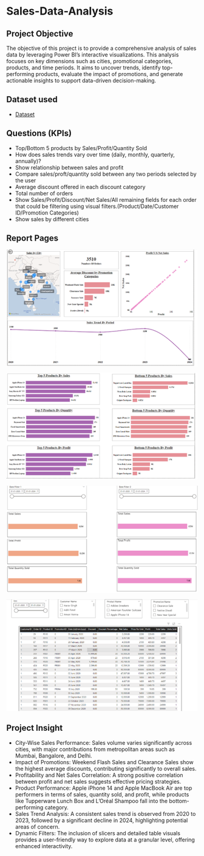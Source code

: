 # Sales-Data-Analysis
## Project Objective
The objective of this project is to provide a comprehensive analysis of sales data by leveraging Power BI’s interactive visualizations. This analysis focuses on key dimensions such as cities, promotional categories, products, and time periods. It aims to uncover trends, identify top-performing products, evaluate the impact of promotions, and generate actionable insights to support data-driven decision-making.
## Dataset used
- <a href="https://github.com/CASKEDOW77/Sales-Data-Analysis/blob/main/Store%2BData.xlsx">Dataset</a>
## Questions (KPIs)
- Top/Bottom 5 products by Sales/Profit/Quantity Sold
- How does sales trends vary over time (daily, monthly, quarterly, annually)?
- Show relationship between sales and profit
- Compare sales/proft/quantity sold between any two periods selected by the user
- Average discount offered in each discount category 
- Total number of orders
- Show Sales/Profit/Discount/Net Sales/All remaining fields for each order that could be filtering using visual filters.(Product/Date/Customer ID/Promotion Categories)
- Show sales by different cities
## Report Pages

![PAGE_1]( https://github.com/CASKEDOW77/Sales-Data-Analysis/blob/main/PAGE_1.png)

![PAGE_2]( https://github.com/CASKEDOW77/Sales-Data-Analysis/blob/main/PAGE_2.png)

![PAGE_3]( https://github.com/CASKEDOW77/Sales-Data-Analysis/blob/main/PAGE_3.png)

![PAGE_4]( https://github.com/CASKEDOW77/Sales-Data-Analysis/blob/main/PAGE_4.png)
## Project Insight
- City-Wise Sales Performance: Sales volume varies significantly across cities, with major contributions from metropolitan areas such as Mumbai, Bangalore, and Delhi.
- Impact of Promotions: Weekend Flash Sales and Clearance Sales show the highest average discounts, contributing significantly to overall sales.
- Profitability and Net Sales Correlation: A strong positive correlation between profit and net sales suggests effective pricing strategies.
- Product Performance: Apple iPhone 14 and Apple MacBook Air are top performers in terms of sales, quantity sold, and profit, while products like Tupperware Lunch Box and L’Oréal Shampoo fall into the bottom-performing category.
- Sales Trend Analysis: A consistent sales trend is observed from 2020 to 2023, followed by a significant decline in 2024, highlighting potential areas of concern.
- Dynamic Filters: The inclusion of slicers and detailed table visuals provides a user-friendly way to explore data at a granular level, offering enhanced interactivity.
